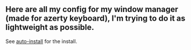 ## Here are all my config for my window manager (made for azerty keyboard), I'm trying to do it as lightweight as possible.

See [auto-install](https://github.com/maxlttr/auto-install) for the install. 

